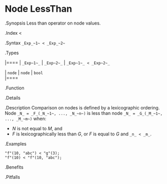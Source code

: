 # Node LessThan

.Synopsis
Less than operator on node values.

.Index
<

.Syntax
`_Exp_~1~ < _Exp_~2~`

.Types


|====
| `_Exp~1~_` |  `_Exp~2~_` | `_Exp~1~_ < _Exp~2~_` 

| `node`    |  `node`    | `bool`              
|====

.Function

.Details

.Description
Comparison on nodes is defined by a lexicographic ordering. Node `_N_ = _F_(_N_~1~, ..., _N_~n~)` is less than node 
`_N_ = _G_(_M_~1~, ..., _M_~m~)` when:
*  _N_ is not equal to _M_, and
*  _F_ is lexicographically less than _G_, or _F_ is equal to _G_ and `_n_ < _m_`.

.Examples
```rascal-shell
"f"(10, "abc") < "g"(3);
"f"(10) < "f"(10, "abc");
```

.Benefits

.Pitfalls

